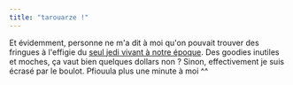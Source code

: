 ```yaml
---
title: "tarouarze !"
---
```


Et évidemment, personne ne m'a dit à moi qu'on pouvait trouver des fringues à
l'effigie du [seul jedi vivant à notre
époque](http://www.cafeshops.com/cp/store.aspx?s=ghyslain). Des goodies
inutiles et moches, ça vaut bien quelques dollars non ? Sinon, effectivement
je suis écrasé par le boulot. Pfiouula plus une minute à moi ^^

